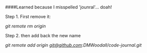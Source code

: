 ####Learned because I misspelled 'jounral'... doah!

Step 1. First remove it:

_git remote rm origin_

Step 2. then add back the new name

_git remote add origin git@github.com:DMWoodall/code-journal.git_

